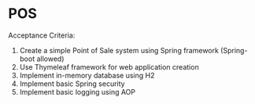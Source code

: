 # POS

Acceptance Criteria:
1. Create a simple Point of Sale system using Spring framework (Spring-boot allowed)
2. Use Thymeleaf framework for web application creation
3. Implement in-memory database using H2
4. Implement basic Spring security
5. Implement basic logging using AOP
